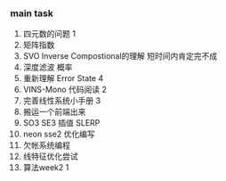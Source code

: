 <!--
 * @Author: Liu Weilong
 * @Date: 2021-02-21 22:40:51
 * @LastEditors: Liu Weilong
 * @LastEditTime: 2021-02-23 07:26:20
 * @Description: 
-->
### main task

1.  四元数的问题          1 
2.  矩阵指数             
3.  SVO Inverse Compostional的理解  短时间内肯定完不成 
4.  深度滤波             概率
5.  重新理解      Error State 4 
6.  VINS-Mono 代码阅读   2
7.  完善线性系统小手册     3
8.  搬运一个前端出来
9.  SO3 SE3 插值 SLERP
10. neon sse2 优化编写
11. 欠帐系统编程
12. 线特征优化尝试
13. 算法week2            1